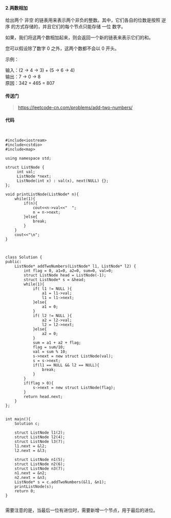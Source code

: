 #### 2.两数相加
给出两个 非空 的链表用来表示两个非负的整数。其中，它们各自的位数是按照 逆序 的方式存储的，并且它们的每个节点只能存储 一位 数字。

如果，我们将这两个数相加起来，则会返回一个新的链表来表示它们的和。

您可以假设除了数字 0 之外，这两个数都不会以 0 开头。

示例：

输入：(2 -> 4 -> 3) + (5 -> 6 -> 4)  
输出：7 -> 0 -> 8  
原因：342 + 465 = 807

#### 传送门
> https://leetcode-cn.com/problems/add-two-numbers/

#### 代码

```


#include<iostream>
#include<cstdio>
#include<map>

using namespace std; 

struct ListNode {
     int val;
     ListNode *next;
     ListNode(int x) : val(x), next(NULL) {};
};

void printListNode(ListNode* n){
	while(1){
		if(n){
			cout<<n->val<<"  ";
			n = n->next;
		}else{
			break;	
		}
	}
	cout<<"\n";
}



class Solution {
public:
    ListNode* addTwoNumbers(ListNode* l1, ListNode* l2) {
        int flag = 0, a1=0, a2=0, sum=0, val=0;
        struct ListNode head = ListNode(-1);
		struct ListNode* s = &head;
		while(1){
			if( l1 != NULL ){
				a1 = l1->val;
				l1 = l1->next;
			}else{
				a1 = 0;
			}
			if( l2 != NULL ){
				a2 = l2->val;
				l2 = l2->next;
			}else{
				a2 = 0;
			}
			sum = a1 + a2 + flag;
			flag = sum/10;
			val = sum % 10;
			s->next = new struct ListNode(val);
			s = s->next;
			if(l1 == NULL && l2 == NULL){
				break;
			}
		}
		if(flag > 0){
			s->next = new struct ListNode(flag);
		}
		return head.next;
    }
};


int main(){
	Solution c;
	
	struct ListNode l1(2);
	struct ListNode l2(4);
	struct ListNode l3(7);
	l1.next = &l2;
	l2.next = &l3;
	
	struct ListNode n1(5);
	struct ListNode n2(6);
	struct ListNode n3(7);
	n1.next = &n2;
	n2.next = &n3;
	ListNode* s = c.addTwoNumbers(&l1, &n1);
	printListNode(s);
	return 0;
}


```
需要注意的是，当最后一位有进位时，需要新增一个节点，用于最后的进位。














